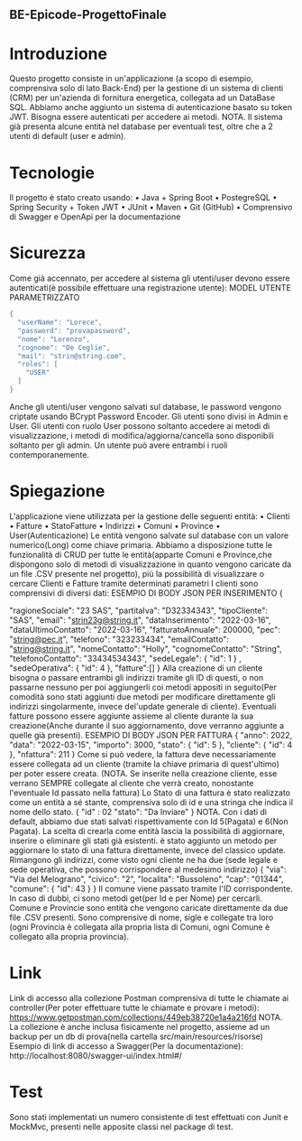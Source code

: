 ## BE-Epicode-ProgettoFinale

# Introduzione
Questo progetto consiste in un'applicazione (a scopo di esempio, comprensiva solo di lato Back-End) per la gestione di un sistema di clienti (CRM) per un'azienda di fornitura energetica, collegata ad un DataBase SQL.
Abbiamo anche aggiunto un sistema di autenticazione basato su token JWT. Bisogna essere autenticati per accedere ai metodi. NOTA. Il sistema già presenta alcune entità nel database per eventuali test, oltre che a 2 utenti di default (user e admin).
# Tecnologie
Il progetto è stato creato usando:
•	Java + Spring Boot
•	PostegreSQL
•	Spring Security + Token JWT
•	JUnit
•	Maven
•	Git (GitHub)
•	Comprensivo di Swagger e OpenApi per la documentazione
# Sicurezza
Come già accennato, per accedere al sistema gli utenti/user devono essere autenticati(è possibile effettuare una registrazione utente):
MODEL UTENTE PARAMETRIZZATO
``` java
{
  "userName": "Lorece",
  "password": "provapassword",
  "nome": "Lorenzo",
  "cognome": "De Ceglie",
  "mail": "strin@string.com",
  "roles": [
    "USER"
  ]
}
```

Anche gli utenti/user vengono salvati sul database, le password vengono criptate usando BCrypt Password Encoder.
Gli utenti sono divisi in Admin e User. Gli utenti con ruolo User possono soltanto accedere ai metodi di visualizzazione, i metodi di modifica/aggiorna/cancella sono disponibili soltanto per gli admin. Un utente può avere entrambi i ruoli contemporanemente.
# Spiegazione
L'applicazione viene utilizzata per la gestione delle seguenti entità:
•	Clienti
•	Fatture
•	StatoFatture
•	Indirizzi
•	Comuni
•	Province
•	User(Autenticazione)
Le entità vengono salvate sul database con un valore numerico(Long) come chiave primaria.
Abbiamo a disposizione tutte le funzionalità di CRUD per tutte le entità(apparte Comuni e Province,che dispongono solo di metodi di visualizzazione in quanto vengono caricate da un file .CSV presente nel progetto), più la possibilità di visualizzare o cercare Clienti e Fatture tramite determinati parametri
I clienti sono comprensivi di diversi dati:
ESEMPIO DI BODY JSON PER INSERIMENTO
{
   
  "ragioneSociale": "23 SAS",
  "partitaIva": "D32334343",
  "tipoCliente": "SAS",
  "email": "strin23g@string.it",
  "dataInserimento": "2022-03-16",
  "dataUltimoContatto": "2022-03-16",
  "fatturatoAnnuale": 200000,
  "pec": "string@pec.it",
  "telefono": "323233434",
  "emailContatto": "string@string.it",
  "nomeContatto": "Holly",
  "cognomeContatto": "String",
  "telefonoContatto": "33434534343",
  "sedeLegale": {
    "id": 1
    }
  ,
  "sedeOperativa": {
    "id": 4
    },
  "fatture":[]
}
Alla creazione di un cliente bisogna o passare entrambi gli indirizzi tramite gli ID di questi, o non passarne nessuno per poi aggiungerli coi metodi appositi in seguito(Per comodità sono stati aggiunti due metodi per modificare direttamente gli indirizzi singolarmente, invece del'update generale di cliente).
Eventuali fatture possono essere aggiunte assieme al cliente durante la sua creazione(Anche durante il suo aggiornamento, dove verranno aggiunte a quelle già presenti).
ESEMPIO DI BODY JSON PER FATTURA
{
  "anno": 2022,
  "data": "2022-03-15",
  "importo": 3000,
  "stato": {
    "id": 5
  },
  "cliente": {
    "id": 4
  },
    "nfattura": 211
  }
Come si può vedere, la fattura deve necessariamente essere collegata ad un cliente (tramite la chiave primaria di quest'ultimo) per poter essere creata.
(NOTA. Se inserite nella creazione cliente, esse verrano SEMPRE collegate al cliente che verrà creato, nonostante l'eventuale Id passato nella fattura)
Lo Stato di una fattura è stato realizzato come un entità a sé stante, comprensiva solo di id e una stringa che indica il nome dello stato.
{
  "id" : 02
  "stato": "Da Inviare"
}
NOTA. Con i dati di default, abbiamo due stati salvati rispettivamente con Id 5(Pagata) e 6(Non Pagata). La scelta di crearla come entità lascia la possibilità di aggiornare, inserire o eliminare gli stati già esistenti. è stato aggiunto un metodo per aggiornare lo stato di una fattura direttamente, invece del classico update.
Rimangono gli indirizzi, come visto ogni cliente ne ha due (sede legale e sede operativa, che possono corrispondere al medesimo indirizzo)
{
  "via": "Via del Melograno",
  "civico": "2",
  "localita": "Bussoleno",
  "cap": "01344",
  "comune": {
    "id": 43
  }
}
Il comune viene passato tramite l'ID corrispondente. In caso di dubbi, ci sono metodi get(per Id e per Nome) per cercarli.
Comune e Provincie sono entità che vengono caricate direttamente da due file .CSV presenti. Sono comprensive di nome, sigle e collegate tra loro (ogni Provincia è collegata alla propria lista di Comuni, ogni Comune è collegato alla propria provincia).
# Link
Link di accesso alla collezione Postman comprensiva di tutte le chiamate ai controller(Per poter effettuare tutte le chiamate e provare i metodi): https://www.getpostman.com/collections/449eb38720e1a4a216fd
NOTA. La collezione è anche inclusa fisicamente nel progetto, assieme ad un backup per un db di prova(nella cartella src/main/resources/risorse)
Esempio di link di accesso a Swagger(Per la documentazione): http://localhost:8080/swagger-ui/index.html#/
# Test
Sono stati implementati un numero consistente di test effettuati con Junit e MockMvc, presenti nelle apposite classi nel package di test.

